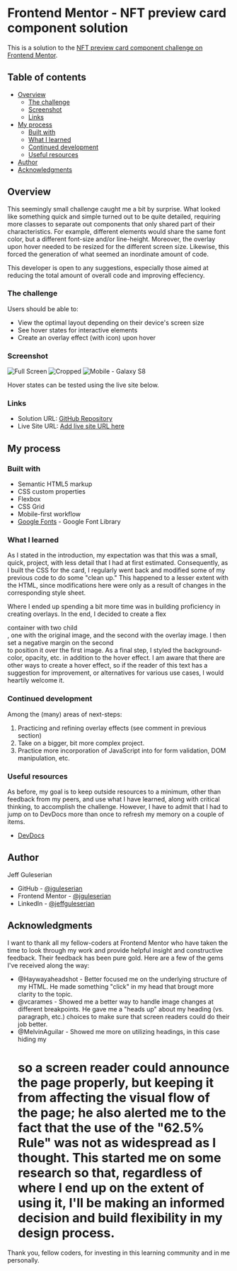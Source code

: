 # Frontend Mentor - NFT preview card component solution

This is a solution to the [NFT preview card component challenge on Frontend Mentor](https://www.frontendmentor.io/challenges/nft-preview-card-component-SbdUL_w0U). 

## Table of contents

- [Overview](#overview)
  - [The challenge](#the-challenge)
  - [Screenshot](#screenshot)
  - [Links](#links)
- [My process](#my-process)
  - [Built with](#built-with)
  - [What I learned](#what-i-learned)
  - [Continued development](#continued-development)
  - [Useful resources](#useful-resources)
- [Author](#author)
- [Acknowledgments](#acknowledgments)

## Overview

This seemingly small challenge caught me a bit by surprise. What looked like something quick and simple turned out to be quite detailed, requiring more classes to separate out components that only shared part of their characteristics. For example, different elements would share the same font color, but a different font-size and/or line-height. Moreover, the overlay upon hover needed to be resized for the different screen size. Likewise, this forced the generation of what seemed an inordinate amount of code. 

This developer is open to any suggestions, especially those aimed at reducing the total amount of overall code and improving effeciency.

### The challenge

Users should be able to:

- View the optimal layout depending on their device's screen size
- See hover states for interactive elements
- Create an overlay effect (with icon) upon hover

### Screenshot

![Full Screen](./design/Screenshot-full%20screen.png)
![Cropped](./design/Screenshot-cropped.png)
![Mobile - Galaxy S8](./design/Screenshot-mobile.png)

Hover states can be tested using the live site below.

### Links

- Solution URL: [GitHub Repository](https://github.com/jguleserian/FMC-NFT-Preview-Card-Component.git)
- Live Site URL: [Add live site URL here](https://jguleserian.github.io/FMC-NFT-Preview-Card-Component/)

## My process

### Built with

- Semantic HTML5 markup
- CSS custom properties
- Flexbox
- CSS Grid
- Mobile-first workflow
- [Google Fonts](https://fonts.google.com/) - Google Font Library


### What I learned

As I stated in the introduction, my expectation was that this was a small, quick, project, with less detail that I had at first estimated. Consequently, as I built the CSS for the card, I regularly went back and modified some of my previous code to do some "clean up." This happened to a lesser extent with the HTML, since modifications here were only as a result of changes in the corresponding style sheet.

Where I ended up spending a bit more time was in building proficiency in creating overlays. In the end, I decided to create a flex <div> container with two child <div>, one with the original image, and the second with the overlay image. I then set a negative margin on the second <div> to position it over the first image. As a final step, I styled the background-color, opacity, etc. in addition to the hover effect. I am aware that there are other ways to create a hover effect, so if the reader of this text has a suggestion for improvement, or alternatives for various use cases, I would heartily welcome it.


### Continued development

Among the (many) areas of next-steps:
1. Practicing and refining overlay effects (see comment in previous section)
2. Take on a bigger, bit more complex project.
3. Practice more incorporation of JavaScript into for form validation, DOM manipulation, etc.

### Useful resources

As before, my goal is to keep outside resources to a minimum, other than feedback from my peers, and use what I have learned, along with critical thinking, to accomplish the challenge. However, I have to admit that I had to jump on to DevDocs more than once to refresh my memory on a couple of items.

- [DevDocs](https://devdocs.io/)

## Author

Jeff Guleserian

- GitHub - [@jguleserian](https://github.com/jguleserian)
- Frontend Mentor - [@jguleserian](https://www.frontendmentor.io/profile/jguleserian)
- LinkedIn - [@jeffguleserian](https://www.linkedin.com/jeffguleserian)


## Acknowledgments

I want to thank all my fellow-coders at Frontend Mentor who have taken the time to look through my work and provide helpful insight and constructive feedback. Their feedback has been pure gold.
Here are a few of the gems I've received along the way:

- @Haywayaheadshot - Better focused me on the underlying structure of my HTML. He made something "click" in my head that brougt more clarity to the topic.
- @vcarames - Showed me a better way to handle image changes at different breakpoints. He gave me a "heads up" about my heading (vs. paragraph, etc.) choices to make sure that screen readers could do their job better.
- @MelvinAguilar - Showed me more on utilizing headings, in this case hiding my <h1> so a screen reader could announce the page properly, but keeping it from affecting the visual flow of the page; he also alerted me to the fact that the use of the "62.5% Rule" was not as widespread as I thought. This started me on some research so that, regardless of where I end up on the extent of using it, I'll be making an informed decision and build flexibility in my design process.

Thank you, fellow coders, for investing in this learning community and in me personally.
